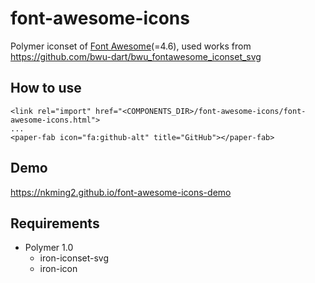 # font-awesome-icons
Polymer iconset of [Font Awesome](https://github.com/FortAwesome/Font-Awesome)(=4.6), used works from https://github.com/bwu-dart/bwu_fontawesome_iconset_svg

## How to use
```
<link rel="import" href="<COMPONENTS_DIR>/font-awesome-icons/font-awesome-icons.html">
...
<paper-fab icon="fa:github-alt" title="GitHub"></paper-fab>
```

## Demo
https://nkming2.github.io/font-awesome-icons-demo

## Requirements
- Polymer 1.0
  - iron-iconset-svg
  - iron-icon
